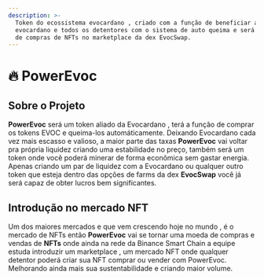 ```yaml
---
description: >-
  Token do ecossistema evocardano , criado com a função de beneficiar a
  evocardano e todos os detentores com o sistema de auto queima e será uma moeda
  de compras de NFTs no marketplace da dex EvocSwap.
---
```


# 🔥 PowerEvoc

## Sobre o Projeto

**PowerEvoc** será um token aliado da Evocardano , terá a função de comprar os tokens EVOC e queima-los automáticamente. Deixando Evocardano cada vez mais escasso e valioso,  a maior parte das taxas **PowerEvoc** vai voltar pra própria liquidez criando uma estabilidade no preço, também será um token onde você poderá  minerar de forma econômica sem gastar energia. Apenas criando um par de liquidez com a Evocardano ou qualquer outro token que esteja dentro das opções de farms da dex **EvocSwap** você já será capaz de obter lucros bem significantes.

## Introdução no mercado NFT

Um dos maiores mercados e que vem crescendo hoje no mundo , é o mercado de NFTs então **PowerEvoc**  vai se tornar uma moeda de compras e vendas de **NFTs** onde ainda na rede da Binance Smart Chain a equipe estuda introduzir um marketplace , um mercado NFT onde qualquer detentor poderá criar sua NFT comprar ou vender com PowerEvoc. Melhorando ainda mais sua sustentabilidade e criando maior volume.

